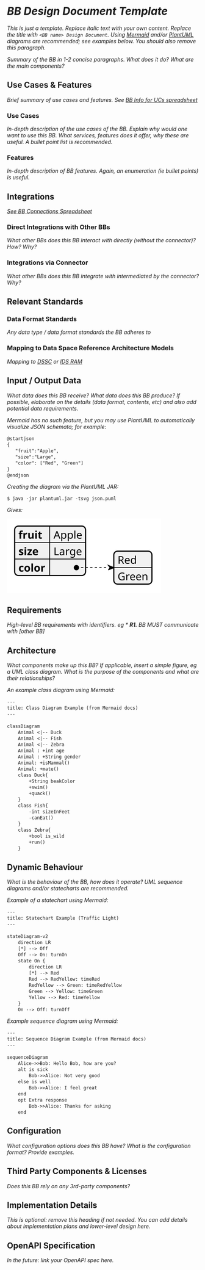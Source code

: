 _BB Design Document Template_
=============================

_This is just a template.
Replace italic text with your own content.
Replace the title with `<BB name> Design Document`.
Using [Mermaid](http://mermaid.js.org/intro/) and/or [PlantUML](https://plantuml.com/) diagrams are recommended; see examples below.
You should also remove this paragraph._

_Summary of the BB in 1-2 concise paragraphs.
What does it do?
What are the main components?_


Use Cases & Features
--------------------

_Brief summary of use cases and features.
See [BB Info for UCs spreadsheet](https://docs.google.com/spreadsheets/d/1oKWCe0XqRJ1d-wZfKnFtZb2fS0NetFMEXX4OWSyiwDU)_

### Use Cases

_In-depth description of the use cases of the BB.
Explain why would one want to use this BB.
What services, features does it offer, why these are useful.
A bullet point list is recommended._

### Features

_In-depth description of BB features.
Again, an enumeration (ie bullet points) is useful._


Integrations
------------

_[See BB Connections Spreadsheet](https://docs.google.com/spreadsheets/d/1iNFLRofdwmrgNZ7E2JPSW0PL8xIUU4EVqIt-sMo9nlk)_

### Direct Integrations with Other BBs

_What other BBs does this BB interact with directly (without the connector)?
How?
Why?_

### Integrations via Connector

_What other BBs does this BB integrate with intermediated by the connector?
Why?_


Relevant Standards
------------------

### Data Format Standards

_Any data type / data format standards the BB adheres to_

### Mapping to Data Space Reference Architecture Models

_Mapping to [DSSC](https://dssc.eu/space/DDP/117211137/DSSC+Delivery+Plan+-+Summary+of+assets+publication) or [IDS RAM](https://docs.internationaldataspaces.org/ids-knowledgebase/v/ids-ram-4/)_


Input / Output Data
-------------------

_What data does this BB receive?
What data does this BB produce?
If possible, elaborate on the details (data format, contents, etc) and also add potential data requirements._

_Mermaid has no such feature, but you may use PlantUML to automatically visualize JSON schemata; for example:_

```plantuml
@startjson
{
   "fruit":"Apple",
   "size":"Large",
   "color": ["Red", "Green"]
}
@endjson
```

_Creating the diagram via the PlantUML JAR:_

```shell-session
$ java -jar plantuml.jar -tsvg json.puml
```

_Gives:_

![PlantUML JSON Example](diagrams/json.svg)


Requirements
------------

_High-level BB requirements with identifiers.
eg * **R1.** BB MUST communicate with [other BB]_


Architecture
------------

_What components make up this BB?
If applicable, insert a simple figure, eg a UML class diagram.
What is the purpose of the components and what are their relationships?_

_An example class diagram using Mermaid:_

```mermaid
---
title: Class Diagram Example (from Mermaid docs)
---

classDiagram
    Animal <|-- Duck
    Animal <|-- Fish
    Animal <|-- Zebra
    Animal : +int age
    Animal : +String gender
    Animal: +isMammal()
    Animal: +mate()
    class Duck{
        +String beakColor
        +swim()
        +quack()
    }
    class Fish{
        -int sizeInFeet
        -canEat()
    }
    class Zebra{
        +bool is_wild
        +run()
    }
```


Dynamic Behaviour
-----------------

_What is the behaviour of the BB, how does it operate?
UML sequence diagrams and/or statecharts are recommended._

_Example of a statechart using Mermaid:_

```mermaid
---
title: Statechart Example (Traffic Light)
---

stateDiagram-v2
    direction LR
    [*] --> Off
    Off --> On: turnOn
    state On {
        direction LR
        [*] --> Red
        Red --> RedYellow: timeRed
        RedYellow --> Green: timeRedYellow
        Green --> Yellow: timeGreen
        Yellow --> Red: timeYellow
    }
    On --> Off: turnOff
```

_Example sequence diagram using Mermaid:_

```mermaid
---
title: Sequence Diagram Example (from Mermaid docs)
---

sequenceDiagram
    Alice->>Bob: Hello Bob, how are you?
    alt is sick
        Bob->>Alice: Not very good
    else is well
        Bob->>Alice: I feel great
    end
    opt Extra response
        Bob->>Alice: Thanks for asking
    end
```


Configuration
-------------

_What configuration options does this BB have?
What is the configuration format?
Provide examples._


Third Party Components & Licenses
---------------------------------

_Does this BB rely on any 3rd-party components?_


Implementation Details
----------------------

_This is optional: remove this heading if not needed.
You can add details about implementation plans and lower-level design here._


OpenAPI Specification
---------------------

_In the future: link your OpenAPI spec here._
